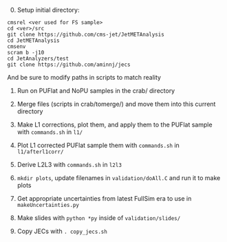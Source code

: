 0) Setup initial directory:
```
cmsrel <ver used for FS sample>
cd <ver>/src
git clone https://github.com/cms-jet/JetMETAnalysis
cd JetMETAnalysis
cmsenv
scram b -j10
cd JetAnalyzers/test
git clone https://github.com/aminnj/jecs
```
And be sure to modify paths in scripts to match reality
1) Run on PUFlat and NoPU samples in the crab/ directory 

2) Merge files (scripts in crab/tomerge/) and move them into this current directory

3) Make L1 corrections, plot them, and apply them to the PUFlat sample with `commands.sh` in `l1/`

4) Plot L1 corrected PUFlat sample them with `commands.sh` in `l1/afterl1corr/`

5) Derive L2L3 with `commands.sh` in `l2l3`

6) `mkdir plots`, update filenames in `validation/doAll.C` and run it to make plots

7) Get appropriate uncertainties from latest FullSim era to use in `makeUncertainties.py`

8) Make slides with `python *py` inside of `validation/slides/`

9) Copy JECs with `. copy_jecs.sh`
